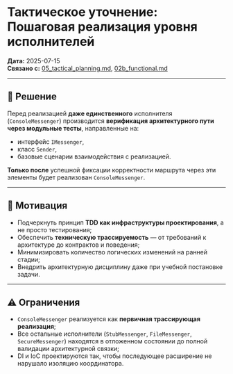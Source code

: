 # Тактическое уточнение: Пошаговая реализация уровня исполнителей

**Дата:** 2025-07-15  
**Связано с:** [05_tactical_planning.md](./05_tactical_planning.md), [02b_functional.md](./02b_functional.md)

---

## 📌 Решение

Перед реализацией **даже единственного** исполнителя (`ConsoleMessenger`) производится **верификация архитектурного пути через модульные тесты**, направленные на:

- интерфейс `IMessenger`,
- класс `Sender`,
- базовые сценарии взаимодействия с реализацией.

**Только после** успешной фиксации корректности маршрута через эти элементы будет реализован `ConsoleMessenger`.

---

## 🎯 Мотивация

- Подчеркнуть принцип **TDD как инфраструктуры проектирования**, а не просто тестирования;
- Обеспечить **техническую трассируемость** — от требований к архитектуре до контрактов и поведения;
- Минимизировать количество логических изменений на ранней стадии;
- Внедрить архитектурную дисциплину даже при учебной постановке задачи.

---

## ⚠ Ограничения

- `ConsoleMessenger` реализуется как **первичная трассирующая реализация**;
- Все остальные исполнители (`StubMessenger`, `FileMessenger`, `SecureMessenger`) находятся в отложенном состоянии до полной валидации архитектурной связки;
- DI и IoC проектируются так, чтобы последующее расширение не нарушало изоляцию координатора.

